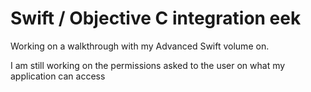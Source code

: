 # Swift / Objective C integration eek

Working on a walkthrough with my Advanced Swift volume on.  

I am still working on the permissions asked to the user on what my application can access


